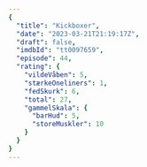 ```yaml
---
{
  "title": "Kickboxer",
  "date": "2023-03-21T21:19:17Z",
  "draft": false,
  "imdbId": "tt0097659",
  "episode": 44,
  "rating": {
    "vildeVåben": 5,
    "stærkeOneliners": 1,
    "fedSkurk": 6,
    "total": 27,
    "gammelSkala": {
      "barHud": 5,
      "storeMuskler": 10
    }
  }
}
---
```


